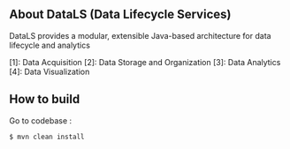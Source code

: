 

## About DataLS (Data Lifecycle Services)

DataLS provides a modular, extensible Java-based  architecture for data lifecycle and analytics 

[1]: Data Acquisition
[2]: Data Storage and Organization
[3]: Data Analytics
[4]: Data Visualization


## How to build

Go to codebase :

	$ mvn clean install